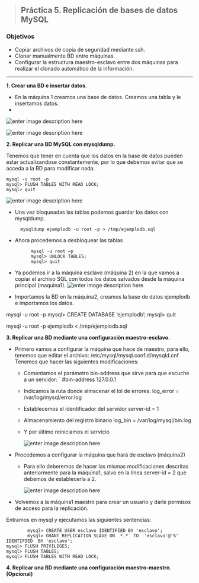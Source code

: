 
> ## Práctica 5. Replicación de bases de datos MySQL
###  **Objetivos**

- Copiar archivos de copia de seguridad mediante ssh.
- Clonar manualmente BD entre máquinas.
- Configurar la estructura maestro-esclavo entre dos máquinas para realizar el
clonado automático de la información.

_______________________________________________________________________________________________



**1. Crear una BD e insertar datos.**
 - En la máquina 1 creamos una base de datos. Creamos una tabla y le insertamos datos.
 - 
  ![enter image description here](http://i.imgur.com/ORZBiWc.png)
  
  ![enter image description here](http://i.imgur.com/5KNijIx.png)
  
**2. Replicar una BD MySQL con mysqldump.**

Tenemos que tener en cuenta que los datos en la base de datos pueden estar actualizandose constantemente, por lo que debemos evitar que se acceda a la BD para modificar nada.

	mysql -u root -p 
	mysql> FLUSH TABLES WITH READ LOCK;
	mysql> quit
	
![enter image description here](http://i.imgur.com/tSbmkhF.png)

- Una vez bloqueadas las tablas podemos guardar los datos con mysqldump.
		
		mysqldump ejemplodb -u root -p > /tmp/ejemplodb.sql

- Ahora procedemos a desbloquear las tablas

			mysql -u root –p
			mysql> UNLOCK TABLES;
			mysql> quit
			
- Ya podemos ir a la máquina esclavo  (máquina 2) en la que vamos a copiar el archivo SQL con todos los datos salvados desde la máquina principal (maquina1).
![enter image description here](http://i.imgur.com/x8QTcIA.png)

- Importamos la BD en la máquina2, creamos la base de datos ejemplodb e importamos los datos.

mysql -u root –p
mysql> CREATE DATABASE ‘ejemplodb’;
mysql> quit

mysql -u root -p ejemplodb < /tmp/ejemplodb.sql

**3. Replicar una BD mediante una configuración maestro-esclavo.**

- Primero vamos a configurar la máquina que hace de maestro, para ello, tenemos que editar el archivo: /etc/mysql/mysql.conf.d/mysqld.cnf
Tenemos que hacer las siguientes modificaciones:
			
	- Comentamos el parámetro bin-address que sirve para que escuche a un servidor:
		 `	#bin-address 127.0.0.1
	- Indicamos la ruta donde almacenar el lol de errores.
			log_error = /var/log/mysql/error.log
	- Establecemos el identificador del servidor
			server-id = 1
	- Almacenamiento del registro binario 
		log_bin = /var/log/mysql/bin.log
	-  Y por último reiniciamos el servicio

		![enter image description here](http://i.imgur.com/MxngzHf.png)

- Procedemos a configurar la máquina que hará de esclavo (máquina2)
	- Para ello deberemos de hacer las mismas modificaciones descritas anteriormente para la máquina1, salvo en la línea  server-id = 2
que debemos de establecerla a 2.

		![enter image description here](http://i.imgur.com/wYXB0TD.png)


- Volvemos a la máquina1 maestro para crear un usuario y darle permisos de acceso para la replicación.

Entramos en mysql y ejecutamos las siguientes sentencias:

			mysql> CREATE USER esclavo IDENTIFIED BY 'esclavo';
			mysql> GRANT REPLICATION SLAVE ON  *.*  TO  'esclavo'@'%'  IDENTIFIED  BY 'esclavo'; 
	mysql> FLUSH PRIVILEGES;
	mysql> FLUSH TABLES;
	mysql> FLUSH TABLES WITH READ LOCK;
**4. Replicar una BD mediante una configuración maestro-maestro. (Opcional)**